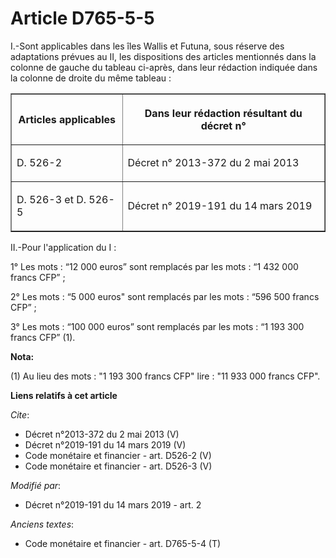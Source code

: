 # Article D765-5-5

I.-Sont applicables dans les îles Wallis et Futuna, sous réserve des adaptations prévues au II, les dispositions des articles
mentionnés dans la colonne de gauche du tableau ci-après, dans leur rédaction indiquée dans la colonne de droite du même
tableau :

<table border="1">
  <tbody>
    <tr>
      <th>

Articles applicables</th>
      <th>

Dans leur rédaction résultant du décret n°</th>
    </tr>
    <tr>
      <td align="left">

D. 526-2 
</td>
      <td align="left">

Décret n° 2013-372 du 2 mai 2013 
</td>
    </tr>
    <tr>
      <td align="left">

D. 526-3 et D. 526-5
</td>
      <td align="left">

Décret n° 2019-191 du 14 mars 2019 
</td>
    </tr>
  </tbody>
</table>

II.-Pour l'application du I :

1° Les mots : “12 000 euros” sont remplacés par les mots : “1 432 000 francs CFP” ;

2° Les mots : “5 000 euros" sont remplacés par les mots : “596 500 francs CFP” ;

3° Les mots : “100 000 euros” sont remplacés par les mots : “1 193 300 francs CFP” (1).

**Nota:**

(1) Au lieu des mots : "1 193 300 francs CFP" lire : "11 933 000 francs CFP".

**Liens relatifs à cet article**

_Cite_:

  - Décret n°2013-372  du 2 mai 2013 (V)
  - Décret n°2019-191 du 14 mars 2019 (V)
  - Code monétaire et financier - art. D526-2 (V)
  - Code monétaire et financier - art. D526-3 (V)

_Modifié par_:

  - Décret n°2019-191 du 14 mars 2019 - art. 2

_Anciens textes_:

  - Code monétaire et financier - art. D765-5-4 (T)
